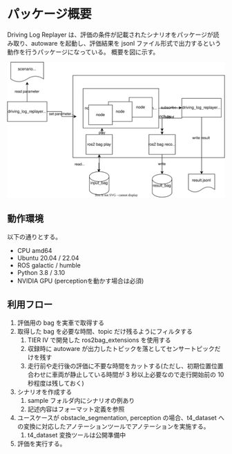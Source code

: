 # パッケージ概要

Driving Log Replayer は、評価の条件が記載されたシナリオをパッケージが読み取り、autoware を起動し、評価結果を jsonl ファイル形式で出力するという動作を行うパッケージになっている。
概要を図に示す。

![overview](images/overview.drawio.svg)

## 動作環境

以下の通りとする。

- CPU amd64
- Ubuntu 20.04 / 22.04
- ROS galactic / humble
- Python 3.8 / 3.10
- NVIDIA GPU (perceptionを動かす場合は必須)

## 利用フロー

1. 評価用の bag を実車で取得する
2. 取得した bag を必要な時間、topic だけ残るようにフィルタする
   1. TIER IV で開発した ros2bag_extensions を使用する
   2. 収録時に autoware が出力したトピックを落としてセンサートピックだけを残す
   3. 走行前や走行後の評価に不要な時間をカットする(ただし、初期位置位置合わせに車両が静止している時間が 3 秒以上必要なので走行開始前の 10 秒程度は残しておく)
3. シナリオを作成する
   1. sample フォルダ内にシナリオの例あり
   2. 記述内容はフォーマット定義を参照
4. ユースケースが obstacle_segmentation, perception の場合、t4_dataset への変換に対応したアノテーションツールでアノテーションを実施する。
   1. t4_dataset 変換ツールは公開準備中
5. 評価を実行する。
